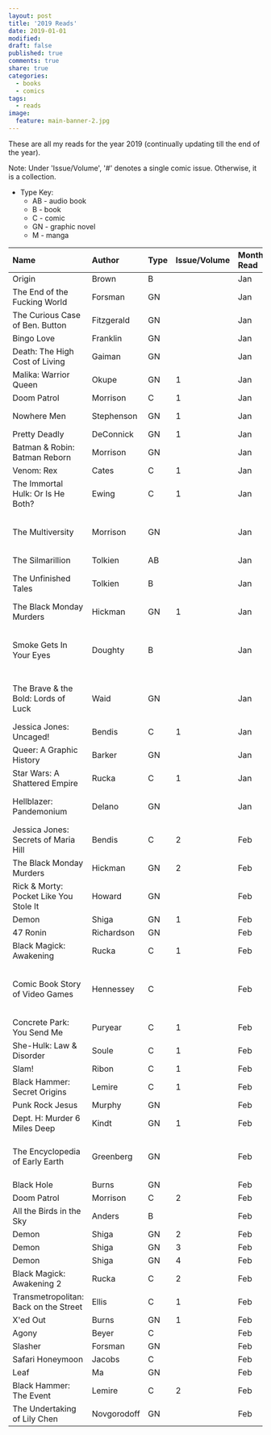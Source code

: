 ```yaml
---
layout: post
title: '2019 Reads'
date: 2019-01-01
modified:
draft: false
published: true
comments: true
share: true
categories:
  - books
  - comics
tags:
  - reads
image:
  feature: main-banner-2.jpg
---
```


These are all my reads for the year 2019 (continually updating till the end of the year).

Note: Under 'Issue/Volume', '#' denotes a single comic issue. Otherwise, it is a collection.

* Type Key:
    * AB - audio book
    * B - book
    * C - comic
    * GN - graphic novel
    * M - manga

| Name                                   | Author      | Type  | Issue/Volume | Month Read   | Notes                                         |
|:---------------------------------------|:------------|:------|:-------------|:-------------|:----------------------------------------------|
| Origin                                 | Brown       | B     |              | Jan          |                                               |
| The End of the Fucking World           | Forsman     | GN    |              | Jan          |                                               |
| The Curious Case of Ben. Button        | Fitzgerald  | GN    |              | Jan          |                                               |
| Bingo Love                             | Franklin    | GN    |              | Jan          |                                               |
| Death: The High Cost of Living         | Gaiman      | GN    |              | Jan          |                                               |
| Malika: Warrior Queen                  | Okupe       | GN    | 1            | Jan          |                                               |
| Doom Patrol                            | Morrison    | C     | 1            | Jan          |                                               |
| Nowhere Men                            | Stephenson  | GN    | 1            | Jan          | Skimmed, boring                               |
| Pretty Deadly                          | DeConnick   | GN    | 1            | Jan          |                                               |
| Batman & Robin: Batman Reborn          | Morrison    | GN    |              | Jan          |                                               |
| Venom: Rex                             | Cates       | C     | 1            | Jan          |                                               |
| The Immortal Hulk: Or Is He Both?      | Ewing       | C     | 1            | Jan          |                                               |
| The Multiversity                       | Morrison    | GN    |              | Jan          | Unfinished: read half, mostly boring          |
| The Silmarillion                       | Tolkien     | AB    |              | Jan          | Re-read                                       |
| The Unfinished Tales                   | Tolkien     | B     |              | Jan          | Read selected stories                         |
| The Black Monday Murders               | Hickman     | GN    | 1            | Jan          |                                               |
| Smoke Gets In Your Eyes                | Doughty     | B     |              | Jan          | Unfinished: read half, was good but got bored |
| The Brave & the Bold: Lords of Luck    | Waid        | GN    |              | Jan          | Unfinished: read half, mostly boring          |
| Jessica Jones: Uncaged!                | Bendis      | C     | 1            | Jan          |                                               |
| Queer: A Graphic History               | Barker      | GN    |              | Jan          |                                               |
| Star Wars: A Shattered Empire          | Rucka       | C     | 1            | Jan          |                                               |
| Hellblazer: Pandemonium                | Delano      | GN    |              | Jan          | Unfinished: super boring                      |
| Jessica Jones: Secrets of Maria Hill   | Bendis      | C     | 2            | Feb          |                                               |
| The Black Monday Murders               | Hickman     | GN    | 2            | Feb          |                                               |
| Rick & Morty: Pocket Like You Stole It | Howard      | GN    |              | Feb          |                                               |
| Demon                                  | Shiga       | GN    | 1            | Feb          |                                               |
| 47 Ronin                               | Richardson  | GN    |              | Feb          |                                               |
| Black Magick: Awakening                | Rucka       | C     | 1            | Feb          |                                               |
| Comic Book Story of Video Games        | Hennessey   | C     |              | Feb          | Unfinished: very boring, not well written     |
| Concrete Park: You Send Me             | Puryear     | C     | 1            | Feb          |                                               |
| She-Hulk: Law & Disorder               | Soule       | C     | 1            | Feb          |                                               |
| Slam!                                  | Ribon       | C     | 1            | Feb          |                                               |
| Black Hammer: Secret Origins           | Lemire      | C     | 1            | Feb          |                                               |
| Punk Rock Jesus                        | Murphy      | GN    |              | Feb          |                                               |
| Dept. H: Murder 6 Miles Deep           | Kindt       | GN    | 1            | Feb          |                                               |
| The Encyclopedia of Early Earth        | Greenberg   | GN    |              | Feb          | Unfinished: started out okay, got boring      |
| Black Hole                             | Burns       | GN    |              | Feb          |                                               |
| Doom Patrol                            | Morrison    | C     | 2            | Feb          |                                               |
| All the Birds in the Sky               | Anders      | B     |              | Feb          |                                               |
| Demon                                  | Shiga       | GN    | 2            | Feb          |                                               |
| Demon                                  | Shiga       | GN    | 3            | Feb          |                                               |
| Demon                                  | Shiga       | GN    | 4            | Feb          |                                               |
| Black Magick: Awakening 2              | Rucka       | C     | 2            | Feb          |                                               |
| Transmetropolitan: Back on the Street  | Ellis       | C     | 1            | Feb          |                                               |
| X'ed Out                               | Burns       | GN    | 1            | Feb          |                                               |
| Agony                                  | Beyer       | C     |              | Feb          |                                               |
| Slasher                                | Forsman     | GN    |              | Feb          |                                               |
| Safari Honeymoon                       | Jacobs      | C     |              | Feb          |                                               |
| Leaf                                   | Ma          | GN    |              | Feb          |                                               |
| Black Hammer: The Event                | Lemire      | C     | 2            | Feb          |                                               |
| The Undertaking of Lily Chen           | Novgorodoff | GN    |              | Feb          |                                               |

